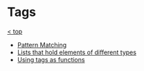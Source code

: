# Tags

[< top](./README.md)

- [Pattern Matching](./riffs/tag-pattern-match.md)
- [Lists that hold elements of different types](./riffs/lists-with-different-element-types.md)
- [Using tags as functions](./riffs/using-tags-as-functions.md)